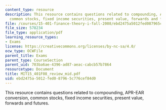 ```yaml
---
content_type: resource
description: This resource contains questions related to compounding, APR-EAR conversion,
  common stocks, fixed income securities, present value, forwards and futures.
file: /courses/15-401-finance-theory-i-fall-2008/ebd2475a5012fed087965c776cef84d0_MIT15_401F08_review_mid.pdf
file_size: 578234
file_type: application/pdf
learning_resource_types:
- Exams
license: https://creativecommons.org/licenses/by-nc-sa/4.0/
ocw_type: OCWFile
parent_title: Exams
parent_type: CourseSection
parent_uid: 703ba6ae-4396-ad87-aeac-cabcb57b7864
resourcetype: Document
title: MIT15_401F08_review_mid.pdf
uid: ebd2475a-5012-fed0-8796-5c776cef84d0
---
```

This resource contains questions related to compounding, APR-EAR conversion, common stocks, fixed income securities, present value, forwards and futures.